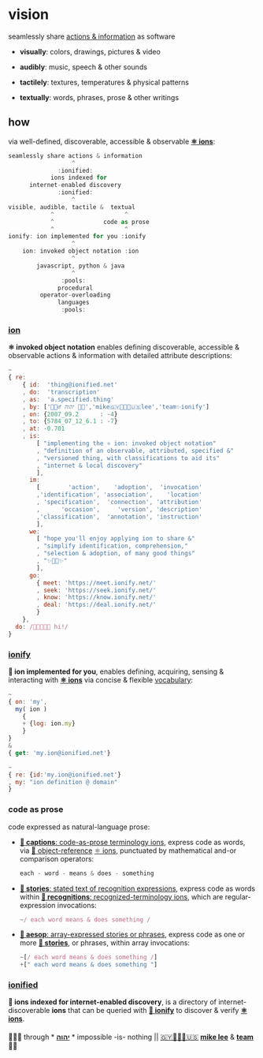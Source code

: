 
# vision

seamlessly share [actions & information](//talk.ionify.net)
as software

+ **visually**: colors, drawings, pictures & video

+ **audibly**: music, speech & other sounds

+ **tactilely**: textures, temperatures & physical patterns

+ **textually**: words, phrases, prose & other writings

## how

via well-defined, discoverable, accessible & observable
[**⚛️ ions**](#ion):

```js
seamlessly share actions & information
                  ^
              :ionified:
            ions indexed for
      internet-enabled discovery
              :ionified:
                  ^
visible, audible, tactile &  textual
            ^                    ^
            ^              code as prose
            ^                    ^
ionify: ion implemented for you :ionify
                  ^
    ion: invoked object notation :ion
                  ^
        javascript, python & java
                  ^
               :pools:
              procedural
         operator-overloading
              languages
               :pools:
```

### [ion](ions/ion.md#ion)

**⚛️ invoked object notation** enables defining discoverable, accessible &
observable actions & information with detailed attribute descriptions:

```javascript
~
{ re:
    { id:  'thing@ionified.net'
    , do:  'transcription'
    , as:  'a.specified.thing'
    , by: ['🙇🏾‍♂️ יהוה 🤲🏾','mike🇬🇾👨🏾‍💻🇺🇸lee','team✨ionify']
    , on: {2007_09.2      : -4}
    , to: {5784_07_12_6.1 : -7}
    , at: -0.701
    , is:
        [ "implementing the ⚛️ ion: invoked object notation"
        , "definition of an observable, attributed, specified &"
        , "versioned thing, with classifications to aid its"
        , "internet & local discovery"
        ],
      im:
        [        'action',    'adoption',  'invocation'
        ,'identification', 'association',    'location'
        , 'specification',  'connection', 'attribution'
        ,      'occasion',     'version', 'description'
        ,'classification',  'annotation', 'instruction'
        ],
      we:
        [ "hope you'll enjoy applying ion to share &"
        , "simplify identification, comprehension,"
        , "selection & adoption, of many good things"
        , "✨🤲🏾✨"
        ],
      go:
        { meet: 'https://meet.ionify.net/'
        , seek: 'https://seek.ionify.net/'
        , know: 'https://know.ionify.net/'
        , deal: 'https://deal.ionify.net/'
        }
    },
  do: /👋🏾👨🏾‍💻 hi!/
}
```

### [ionify](https://meet.ionify.net/)

**🧬 ion implemented for you**, enables defining, acquiring,
sensing & interacting with [**⚛️ ions**](#ion)
via concise & flexible [vocabulary](LINGO.md#-sion):

```javascript
~
{ on: 'my',
  my( ion )
    {
    + {log: ion.my}
    }
}
&
{ get: 'my.ion@ionified.net'}
```

```javascript
~
{ re: {id:'my.ion@ionified.net'}
, my: "ion definition @ domain"
}
```

### code as prose

  code expressed as natural-language prose:

+ [**📝 captions**: code-as-prose terminology ions](https://github.com/ionify/ionify/blob/production/README.md#code-as-prose),
  express code as words, via
  [💫 object-reference](LINGO.md#orion) [⚛️ ions](#ion),
  punctuated by mathematical and-or comparison operators:

  ```javascript
  each - word - means & does - something
  ```

+ [**📖 stories**: stated text of recognition expressions](ions/stories.md#stories),
  express code as words within
  [**🤩 recognitions**: recognized-terminology ions](ions/stories.md#stories),
  which are regular-expression invocations:

  ```javascript
  ~/ each word means & does something /
  ```

+ [**📜 aesop**: array-expressed stories or phrases](ions/aesop.md#aesop),
  express code as one or more [**📖 stories**](ions/stories.md#stories),
  or phrases, within array invocations:

  ```javascript
  ~[/ each word means & does something /]
  +[" each word means & does something "]
  ```

### [ionified](https://ionified.net/)

**🎁 ions indexed for internet-enabled discovery**, is a directory of
internet-discoverable **ions** that can be queried with [**🧬 ionify**](#ionify) to discover & verify
[**⚛️ ions**](#ion).

####

🙇🏾‍♂️ through * [**יהוה**][🙇🏾‍♂️ יהוה 🤲🏾] * impossible -is- nothing ||
[🇬🇾👨🏾‍💻🇺🇸](https://en.wikipedia.org/wiki/Guyana)
[**mike lee**][🇬🇾👨🏾‍💻🇺🇸] &
[**team**](https://team.ionify.net/)
🤲🏾

[🙇🏾‍♂️ יהוה 🤲🏾]: https://deal.ionify.net/
[🇬🇾👨🏾‍💻🇺🇸]: https://mike.ionify.net/

